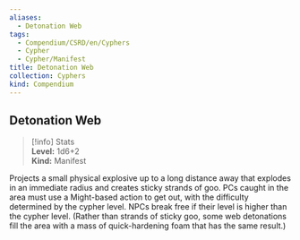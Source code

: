 ```yaml
---
aliases:
  - Detonation Web
tags:
  - Compendium/CSRD/en/Cyphers
  - Cypher
  - Cypher/Manifest
title: Detonation Web
collection: Cyphers
kind: Compendium
---
```

## Detonation Web  
>[!info] Stats  
> **Level:** 1d6+2  
> **Kind:** Manifest
  
Projects a small physical explosive up to a long distance away that explodes in an immediate radius and creates sticky strands of goo. PCs caught in the area must use a Might-based action to get out, with the difficulty determined by the cypher level. NPCs break free if their level is higher than the cypher level. (Rather than strands of sticky goo, some web detonations fill the area with a mass of quick-hardening foam that has the same result.)